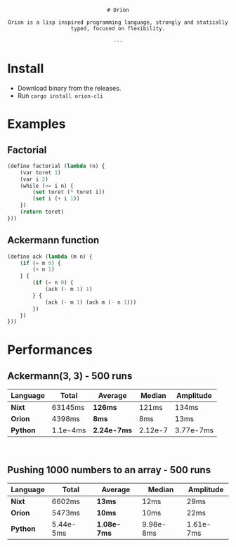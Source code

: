 <div align="center">
    
    # Orion

    Orion is a lisp inspired programming language, strongly and statically typed, focused on flexibility.

    ---

</div>

# Install

- Download binary from the releases.
- Run `cargo install orion-cli`

# Examples

## Factorial

```lisp
(define factorial (lambda (n) {
    (var toret 1)
    (var i 2)
    (while (<= i n) {
        (set toret (* toret i))
        (set i (+ i 1))
    })
    (return toret)
}))
```

## Ackermann function

```lisp
(define ack (lambda (m n) {
    (if (= m 0) {
        (+ n 1)
    } {
        (if (= n 0) {
            (ack (- m 1) 1)
        } {
            (ack (- m 1) (ack m (- n 1)))
        })
    })
}))
```

# Performances

## Ackermann(3, 3) - 500 runs

| Language |  Total  | Average | Median | Amplitude |
|----------|---------|---------|--------|-----------|
|   **Nixt**   | 63145ms |  **126ms**  |  121ms |   134ms   |
|**Orion** |  4398ms |   **8ms**   |   8ms  |  13ms         |
|**Python**| 1.1e-4ms | **2.24e-7ms** | 2.12e-7 | 3.77e-7ms

<br>

## Pushing 1000 numbers to an array - 500 runs

| Language |  Total  | Average | Median | Amplitude |
|----------|---------|---------|--------|-----------|
|   **Nixt**   | 6602ms |  **13ms**  |  12ms |   29ms   |
|**Orion** |  5473ms |   **10ms**   |   10ms  |  22ms         |
|**Python**| 5.44e-5ms | **1.08e-7ms** | 9.98e-8ms| 1.61e-7ms